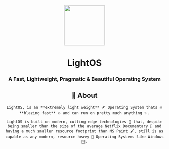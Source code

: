 <html>
<div align="center" id="top">
  <img src="https://user-images.githubusercontent.com/110741779/197019148-83853ac3-ce07-4216-9db7-ca0f44bbc169.png" width="128" height="128" />


<div align="center">
  <h1>LightOS</h1>
  <h3>A Fast, Lightweight, Pragmatic & Beautiful Operating System</h3>
</div>
  </html>


## :dart: About ##
``` 
LightOS, is an **extremely light weight** 🪶 Operating System thats 🔥 **blazing fast** 🔥 and can run on pretty much anything ✨.

LightOS is built on modern, cutting edge technologies 🚀 that, despite being smaller than the size of the average Netflix Documentary 🎥 and having a much smaller resource footprint than MS Paint 🖌️, still is as capable as any modern, resource heavy 🔨 Operating Systems like Windows 🪟.
```
